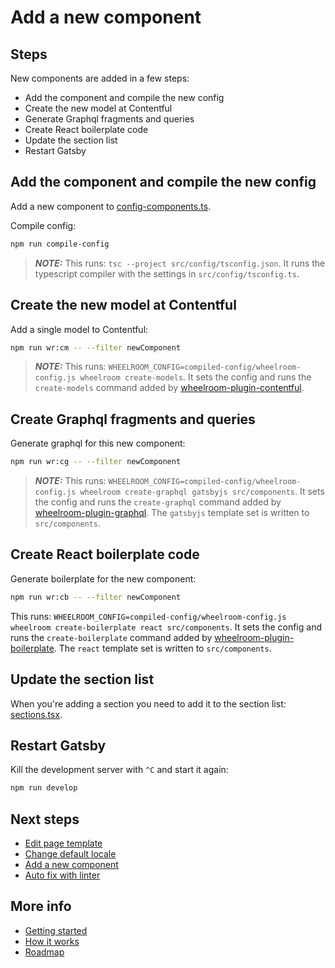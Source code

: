 # Add a new component

## Steps

New components are added in a few steps:

- Add the component and compile the new config
- Create the new model at Contentful
- Generate Graphql fragments and queries
- Create React boilerplate code
- Update the section list
- Restart Gatsby

## Add the component and compile the new config

Add a new component to
[config-components.ts](../../src/config/wheelroom/config-components.ts).

Compile config:

```bash
npm run compile-config
```

> **_NOTE:_** This runs: `tsc --project src/config/tsconfig.json`. It runs the
> typescript compiler with the settings in `src/config/tsconfig.ts`.

## Create the new model at Contentful

Add a single model to Contentful:

```bash
npm run wr:cm -- --filter newComponent
```

> **_NOTE:_** This runs: `WHEELROOM_CONFIG=compiled-config/wheelroom-config.js wheelroom create-models`. It sets the config and runs the `create-models`
> command added by
> [wheelroom-plugin-contentful](https://www.npmjs.com/package/@jacco-meijer/wheelroom-plugin-contentful).

## Create Graphql fragments and queries

Generate graphql for this new component:

```bash
npm run wr:cg -- --filter newComponent
```

> **_NOTE:_** This runs: `WHEELROOM_CONFIG=compiled-config/wheelroom-config.js wheelroom create-graphql gatsbyjs src/components`. It sets the config and runs
> the `create-graphql` command added by
> [wheelroom-plugin-graphql](https://www.npmjs.com/package/@jacco-meijer//wheelroom-plugin-graphql).
> The `gatsbyjs` template set is written to `src/components`.

## Create React boilerplate code

Generate boilerplate for the new component:

```bash
npm run wr:cb -- --filter newComponent
```

This runs: `WHEELROOM_CONFIG=compiled-config/wheelroom-config.js wheelroom create-boilerplate react src/components`.
It sets the config and runs the `create-boilerplate` command added by
[wheelroom-plugin-boilerplate](https://www.npmjs.com/package/@jacco-meijer/wheelroom-plugin-boilerplate).
The `react` template set is written to `src/components`.

## Update the section list

When you're adding a section you need to add it to the section list: [sections.tsx](../../src/sections/sections.tsx).

## Restart Gatsby

Kill the development server with `^C` and start it again:

```bash
npm run develop
```

## Next steps

- [Edit page template](./page-template.md)
- [Change default locale](./default-locale.md)
- [Add a new component](./add-new-component.md)
- [Auto fix with linter](./linter.md)

## More info

- [Getting started](../getting-started.md)
- [How it works](../how-it-works.md)
- [Roadmap](../roadmap.md)
